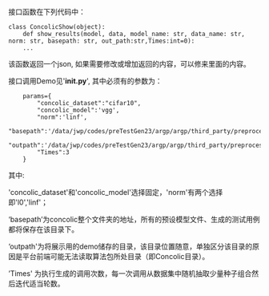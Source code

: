 接口函数在下列代码中：

```
class ConcolicShow(object):
	def show_results(model, data, model_name: str, data_name: str, norm: str, basepath: str, out_path:str,Times:int=0):
	...
```

该函数返回一个json, 如果需要修改或增加返回的内容，可以修来里面的内容。

接口调用Demo见'______init__.py____', 其中必须有的参数为：

```
	params={
		"concolic_dataset":"cifar10",
		"concolic_model":'vgg',
		"norm":'linf',
		"basepath":'/data/jwp/codes/preTestGen23/argp/argp/third_party/preprocessing/concolic',
		"outpath":'/data/jwp/codes/preTestGen23/argp/argp/third_party/preprocessing/concolic/show_path',
		"Times":3
	}
```

其中:

'concolic_dataset'和'concolic_model'选择固定，'norm'有两个选择即'l0','linf'；

‘basepath’为concolic整个文件夹的地址，所有的预设模型文件、生成的测试用例都将保存在该目录下。

‘outpath'为将展示用的demo储存的目录，该目录位置随意，单独区分该目录的原因是平台前端可能无法读取算法包所处目录（即Concolic目录）。

’Times' 为执行生成的调用次数，每一次调用从数据集中随机抽取少量种子组合然后迭代适当轮数。
